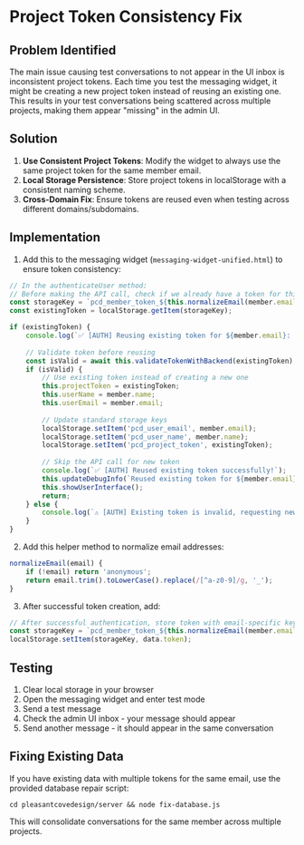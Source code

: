 # Project Token Consistency Fix

## Problem Identified

The main issue causing test conversations to not appear in the UI inbox is inconsistent project tokens. Each time you test the messaging widget, it might be creating a new project token instead of reusing an existing one. This results in your test conversations being scattered across multiple projects, making them appear "missing" in the admin UI.

## Solution

1. **Use Consistent Project Tokens**: Modify the widget to always use the same project token for the same member email.
2. **Local Storage Persistence**: Store project tokens in localStorage with a consistent naming scheme.
3. **Cross-Domain Fix**: Ensure tokens are reused even when testing across different domains/subdomains.

## Implementation

1. Add this to the messaging widget (`messaging-widget-unified.html`) to ensure token consistency:

```javascript
// In the authenticateUser method:
// Before making the API call, check if we already have a token for this email
const storageKey = `pcd_member_token_${this.normalizeEmail(member.email)}`;
const existingToken = localStorage.getItem(storageKey);

if (existingToken) {
    console.log(`✅ [AUTH] Reusing existing token for ${member.email}: ${existingToken.substring(0, 8)}...`);
    
    // Validate token before reusing
    const isValid = await this.validateTokenWithBackend(existingToken);
    if (isValid) {
        // Use existing token instead of creating a new one
        this.projectToken = existingToken;
        this.userName = member.name;
        this.userEmail = member.email;
        
        // Update standard storage keys
        localStorage.setItem('pcd_user_email', member.email);
        localStorage.setItem('pcd_user_name', member.name);
        localStorage.setItem('pcd_project_token', existingToken);
        
        // Skip the API call for new token
        console.log(`✅ [AUTH] Reused existing token successfully!`);
        this.updateDebugInfo(`Reused existing token for ${member.email}`, 'success');
        this.showUserInterface();
        return;
    } else {
        console.log(`⚠️ [AUTH] Existing token is invalid, requesting new one...`);
    }
}
```

2. Add this helper method to normalize email addresses:

```javascript
normalizeEmail(email) {
    if (!email) return 'anonymous';
    return email.trim().toLowerCase().replace(/[^a-z0-9]/g, '_');
}
```

3. After successful token creation, add:

```javascript
// After successful authentication, store token with email-specific key
const storageKey = `pcd_member_token_${this.normalizeEmail(member.email)}`;
localStorage.setItem(storageKey, data.token);
```

## Testing

1. Clear local storage in your browser
2. Open the messaging widget and enter test mode
3. Send a test message
4. Check the admin UI inbox - your message should appear
5. Send another message - it should appear in the same conversation

## Fixing Existing Data

If you have existing data with multiple tokens for the same email, use the provided database repair script:

```
cd pleasantcovedesign/server && node fix-database.js
```

This will consolidate conversations for the same member across multiple projects.
